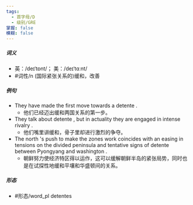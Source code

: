 ```yaml
---
tags:
  - 首字母/D
  - 级别/GRE
掌握: false
模糊: false
---
```

##### 词义
- 英：/deɪˈtɒnt/； 美：/deɪˈtɑːnt/
- #词性/n  (国际紧张关系的)缓和，改善
##### 例句
- They have made the first move towards a detente .
	- 他们已经迈出缓和两国关系的第一步。
- They talk about detente , but in actuality they are engaged in intense rivalry .
	- 他们嘴里讲缓和，骨子里却进行激烈的争夺。
- The north 's push to make the zones work coincides with an easing in tensions on the divided peninsula and tentative signs of detente between Pyongyang and washington .
	- 朝鲜努力使经济特区得以运作，这可以缓解朝鲜半岛的紧张局势，同时也是在试探性地缓和平壤和华盛顿间的关系。
##### 形态
- #形态/word_pl detentes
